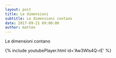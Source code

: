 ```yaml
---
layout: post
title: Le dimensioni
subtitle: Le dimensioni contano
date: 2017-09-21 09:00:00
author: matteo
---
```


Le dimensioni contano

{% include youtubePlayer.html id='Aw3Wls4Q-rE' %}
